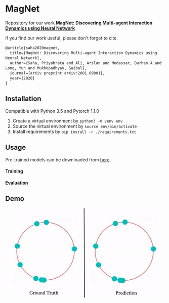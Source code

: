 # MagNet
Repository for our work [**MagNet: Discovering Multi-agent Interaction Dynamics using Neural Network**](https://arxiv.org/abs/2001.09001)

If you find our work useful, please don't forget to cite. 
```
@article{saha2020magnet,
  title={MagNet: Discovering Multi-agent Interaction Dynamics using Neural Network},
  author={Saha, Priyabrata and Ali, Arslan and Mudassar, Burhan A and Long, Yun and Mukhopadhyay, Saibal},
  journal={arXiv preprint arXiv:2001.09001},
  year={2020}
}

```

## Installation

Compatible with Python 3.5 and Pytorch 1.1.0

1. Create a virtual environment by `python3 -m venv env`
2. Source the virtual environment by `source env/bin/activate`
3. Install requirements by `pip install -r ./requirements.txt`

## Usage

Pre-trained models can be downloaded from [here](https://www.dropbox.com/sh/12c0wpgszty10hc/AABYKfrBdneQhKDmo8ony8vWa?dl=0).

#### Training

#### Evaluation

## Demo

![Kuramoto](https://github.com/sahapriyabrata/MagNet/blob/master/videos/Kuramoto.gif)

